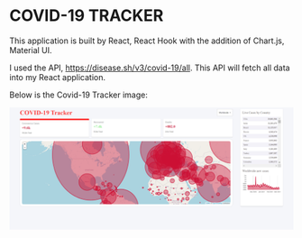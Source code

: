 # COVID-19 TRACKER

This application is built by React, React Hook with the addition of Chart.js, Material UI. 

I used the API, https://disease.sh/v3/covid-19/all. This API will fetch all data into my React application.

Below is the Covid-19 Tracker image:

![Covid-19](covid-19.PNG)
